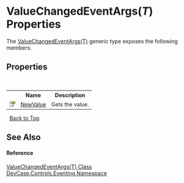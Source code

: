 # ValueChangedEventArgs(*T*) Properties
 

The <a href="T_DevCase_Controls_Eventing_ValueChangedEventArgs_1">ValueChangedEventArgs(T)</a> generic type exposes the following members.


## Properties
&nbsp;<table><tr><th></th><th>Name</th><th>Description</th></tr><tr><td>![Public property](media/pubproperty.gif "Public property")</td><td><a href="P_DevCase_Controls_Eventing_ValueChangedEventArgs_1_NewValue">NewValue</a></td><td>
Gets the value.</td></tr></table>&nbsp;
<a href="#valuechangedeventargs(*t*)-properties">Back to Top</a>

## See Also


#### Reference
<a href="T_DevCase_Controls_Eventing_ValueChangedEventArgs_1">ValueChangedEventArgs(T) Class</a><br /><a href="N_DevCase_Controls_Eventing">DevCase.Controls.Eventing Namespace</a><br />